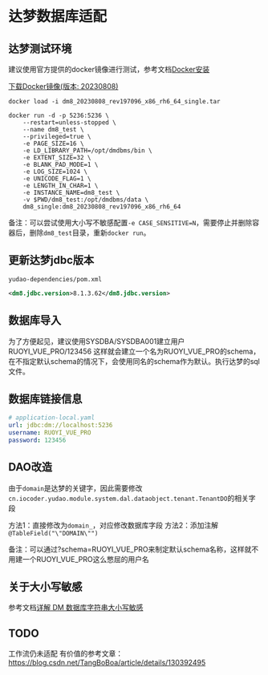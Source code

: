 # 达梦数据库适配

## 达梦测试环境

建议使用官方提供的docker镜像进行测试，参考文档[Docker安装](https://eco.dameng.com/document/dm/zh-cn/start/dm-install-docker.html)

[下载Docker镜像(版本: 20230808)](https://download.dameng.com/eco/dm8/dm8_20230808_rev197096_x86_rh6_64_single.tar)

```shell
docker load -i dm8_20230808_rev197096_x86_rh6_64_single.tar

docker run -d -p 5236:5236 \
    --restart=unless-stopped \
    --name dm8_test \
    --privileged=true \
    -e PAGE_SIZE=16 \
    -e LD_LIBRARY_PATH=/opt/dmdbms/bin \
    -e EXTENT_SIZE=32 \
    -e BLANK_PAD_MODE=1 \
    -e LOG_SIZE=1024 \
    -e UNICODE_FLAG=1 \
    -e LENGTH_IN_CHAR=1 \
    -e INSTANCE_NAME=dm8_test \
    -v $PWD/dm8_test:/opt/dmdbms/data \
    dm8_single:dm8_20230808_rev197096_x86_rh6_64
```

备注：可以尝试使用大小写不敏感配置`-e CASE_SENSITIVE=N`，需要停止并删除容器后，删除`dm8_test`目录，重新`docker run`。

## 更新达梦jdbc版本

`yudao-dependencies/pom.xml`

```xml
<dm8.jdbc.version>8.1.3.62</dm8.jdbc.version>
```

## 数据库导入

为了方便起见，建议使用SYSDBA/SYSDBA001建立用户RUOYI_VUE_PRO/123456
这样就会建立一个名为RUOYI_VUE_PRO的schema，在不指定默认schema的情况下，会使用同名的schema作为默认。执行达梦的sql文件。

## 数据库链接信息

```yaml
# application-local.yaml
url: jdbc:dm://localhost:5236
username: RUOYI_VUE_PRO
password: 123456
```

## DAO改造

由于`domain`是达梦的关键字，因此需要修改`cn.iocoder.yudao.module.system.dal.dataobject.tenant.TenantDO`的相关字段

方法1：直接修改为`domain_`，对应修改数据库字段
方法2：添加注解`@TableField("\"DOMAIN\"")`

备注：可以通过?schema=RUOYI_VUE_PRO来制定默认schema名称，这样就不用建一个RUOYI_VUE_PRO这么憋屈的用户名

## 关于大小写敏感

参考文档[详解 DM 数据库字符串大小写敏感](https://eco.dameng.com/community/article/df11811a02de8e923c2e57ef6597bc62)

## TODO

工作流仍未适配
有价值的参考文章：https://blog.csdn.net/TangBoBoa/article/details/130392495